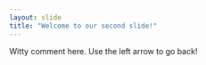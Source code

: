 ```yaml
---
layout: slide
title: "Welcome to our second slide!"
---
```

Witty comment here.
Use the left arrow to go back!
